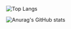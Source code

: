 ![Top Langs](https://github-readme-stats.vercel.app/api/top-langs/?username=medowic&layout=compact)

![Anurag's GitHub stats](https://github-readme-stats.vercel.app/api?username=medowic&show_icons=true&rank_icon=github)
